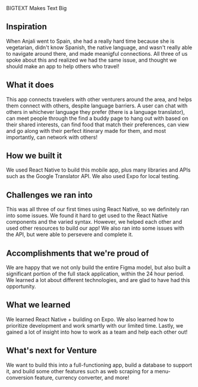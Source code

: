 
<div id="bigtext">
    <span>BIGTEXT</span>
    <span>Makes Text Big</span>
</div>

## Inspiration
When Anjali went to Spain, she had a really hard time because she is vegetarian, didn't know Spanish, the native language, and wasn't really able to navigate around there, and made meanigful connections. All three of us spoke about this and realized we had the same issue, and thought we should make an app to help others who travel!
## What it does
This app connects travelers with other venturers around the area, and helps them connect with others, despite language barriers. A user can chat with others in whichever language they prefer (there is a language translator), can meet people through the find a buddy page to hang out with based on their shared interests, can find food that match their preferences, can view and go along with their perfect itinerary made for them, and most importantly, can network with others!
## How we built it
We used React Native to build this mobile app, plus many libraries and APIs such as the Google Translator API. We also used Expo for local testing.
## Challenges we ran into
This was all three of our first times using React Native, so we definitely ran into some issues.
We found it hard to get used to the React Native components and the varied syntax. However, we helped each other and used other resources to build our app! We also ran into some issues with the API, but were able to persevere and complete it.
## Accomplishments that we're proud of
We are happy that we not only build the entire Figma model, but also built a significant portion of the full stack application, within the 24 hour period. We learned a lot about different technologies, and are glad to have had this opportunity.
## What we learned
We learned React Native + building on Expo. We also learned how to prioritize development and work smartly with our limited time. Lastly, we gained a lot of insight into how to work as a team and help each other out!
## What's next for Venture
We want to build this into a full-functioning app, build a database to support it, and build some other features such as web scraping for a menu-conversion feature, currency converter, and more!






